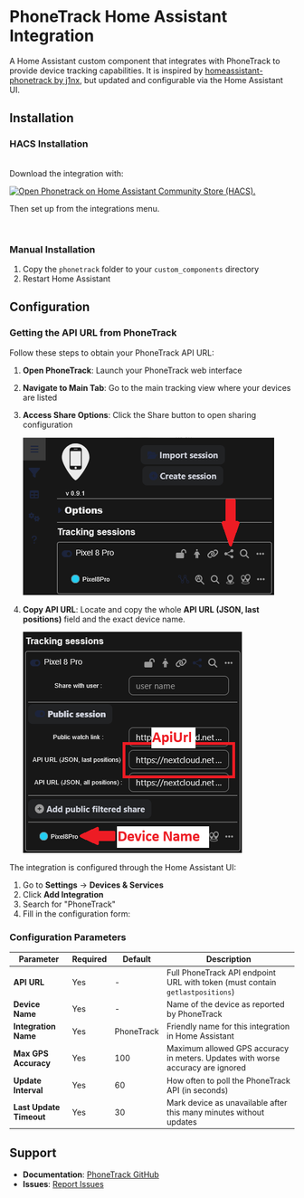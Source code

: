 # PhoneTrack Home Assistant Integration

A Home Assistant custom component that integrates with PhoneTrack to provide device tracking capabilities.
It is inspired by [homeassistant-phonetrack by j1nx](https://github.com/j1nx/homeassistant-phonetrack), but updated and configurable via the Home Assistant UI.

## Installation

### HACS Installation
<br>
Download the integration with:

[![Open Phonetrack on Home Assistant Community Store (HACS).](https://my.home-assistant.io/badges/hacs_repository.svg)](https://my.home-assistant.io/redirect/hacs_repository/?owner=woulve&repository=Phonetrack&category=frontend)

Then set up from the integrations menu.

<br>

### Manual Installation

1. Copy the `phonetrack` folder to your `custom_components` directory
2. Restart Home Assistant

## Configuration

### Getting the API URL from PhoneTrack

Follow these steps to obtain your PhoneTrack API URL:

1. **Open PhoneTrack**: Launch your PhoneTrack web interface
2. **Navigate to Main Tab**: Go to the main tracking view where your devices are listed
3. **Access Share Options**: Click the Share button to open sharing configuration

   ![Click the Share button](./img/step1.png)

4. **Copy API URL**: Locate and copy the whole **API URL (JSON, last positions)** field and the exact device name.

   ![Copy the API URL field and device name](./img/step2.png)


The integration is configured through the Home Assistant UI:

1. Go to **Settings** → **Devices & Services**
2. Click **Add Integration**
3. Search for "PhoneTrack"
4. Fill in the configuration form:

### Configuration Parameters

| Parameter | Required | Default | Description |
|-----------|----------|---------|-------------|
| **API URL** | Yes | - | Full PhoneTrack API endpoint URL with token (must contain `getlastpositions`) |
| **Device Name** | Yes | - | Name of the device as reported by PhoneTrack |
| **Integration Name** | Yes | PhoneTrack | Friendly name for this integration in Home Assistant |
| **Max GPS Accuracy** | Yes | 100 | Maximum allowed GPS accuracy in meters. Updates with worse accuracy are ignored |
| **Update Interval** | Yes | 60 | How often to poll the PhoneTrack API (in seconds) |
| **Last Update Timeout** | Yes | 30 | Mark device as unavailable after this many minutes without updates |

## Support

- **Documentation**: [PhoneTrack GitHub](https://github.com/woulve/phonetrack)
- **Issues**: [Report Issues](https://github.com/woulve/phonetrack/issues)

